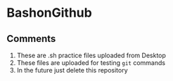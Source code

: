 # BashonGithub
## Comments

1. These are .sh practice files uploaded from Desktop
2. These files are uploaded for testing `git` commands
3. In the future just delete this repository